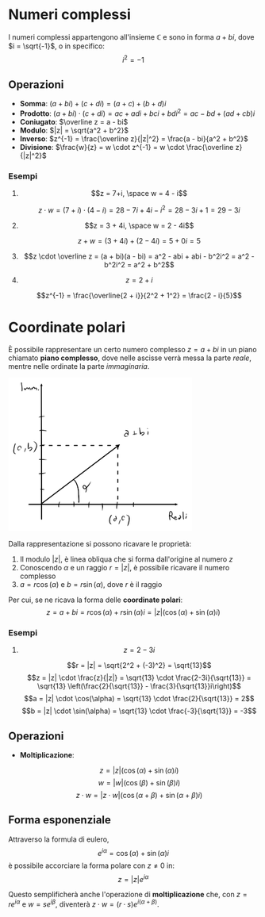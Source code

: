# Numeri complessi

I numeri complessi appartengono all'insieme $\mathbb{C}$ e sono in forma $a + bi$, dove $i = \sqrt{-1}$, o in specifico:
$$i^2 = -1$$

## Operazioni

- **Somma**: $(a + bi) + (c + di) = (a + c) + (b + d)i$
- **Prodotto**: $(a + bi) \cdot (c + di) = ac + adi + bci + bdi^2 = ac - bd + (ad + cb)i$
- **Coniugato**: $\overline z = a - bi$
- **Modulo**: $|z| = \sqrt{a^2 + b^2}$
- **Inverso**: $z^{-1} = \frac{\overline z}{|z|^2} = \frac{a - bi}{a^2 + b^2}$
- **Divisione**: $\frac{w}{z} = w \cdot z^{-1} = w \cdot \frac{\overline z}{|z|^2}$

### Esempi

1. $$z = 7+i, \space w = 4 - i$$

	$$z \cdot w = (7 + i) \cdot (4 - i) = 28 - 7i + 4i - i^2 = 28 - 3i + 1 = 29 - 3i$$

2. $$z = 3 + 4i, \space w = 2 - 4i$$

	$$z + w = (3 + 4i) + (2 - 4i) = 5 + 0i = 5$$

3. $$z \cdot \overline z = (a + bi)(a - bi) = a^2 - abi + abi - b^2i^2 = a^2 - b^2i^2 = a^2 + b^2$$

4. $$z = 2 + i$$

	$$z^{-1} = \frac{\overline{2 + i}}{2^2 + 1^2} = \frac{2 - i}{5}$$

# Coordinate polari

È possibile rappresentare un certo numero complesso $z = a + bi$ in un piano chiamato **piano complesso**, dove nelle ascisse verrà messa la parte _reale_, mentre nelle ordinate la parte _immaginaria_.

![Rappresentazione di un numero nel piano complesso](assets/01.png)

Dalla rappresentazione si possono ricavare le proprietà:

1. Il modulo $|z|$, è linea obliqua che si forma dall'origine al numero $z$
2. Conoscendo $\alpha$ e un raggio $r = |z|$, è possibile ricavare il numero complesso
3. $a = r\cos(\alpha)$ e $b = r\sin(\alpha)$, dove $r$ è il raggio

Per cui, se ne ricava la forma delle **coordinate polari**:
$$z = a + bi = r\cos(\alpha) + r\sin(\alpha)i = |z|(\cos(\alpha) + \sin(\alpha)i)$$

### Esempi

1. $$z = 2-3i$$

	$$r = |z| = \sqrt{2^2 + (-3)^2} = \sqrt{13}$$
	$$z = |z| \cdot \frac{z}{|z|} = \sqrt{13} \cdot \frac{2-3i}{\sqrt{13}} = \sqrt{13} \left(\frac{2}{\sqrt{13}} - \frac{3}{\sqrt{13}}i\right)$$
	$$a = |z| \cdot \cos(\alpha) = \sqrt{13} \cdot \frac{2}{\sqrt{13}} = 2$$
	$$b = |z| \cdot \sin(\alpha) = \sqrt{13} \cdot \frac{-3}{\sqrt{13}} = -3$$

## Operazioni

- **Moltiplicazione**:

	$$z = |z|(\cos(\alpha) + \sin(\alpha)i)$$
	$$w = |w|(\cos(\beta) + \sin(\beta)i)$$
	$$z \cdot w = |z \cdot w|(\cos(\alpha + \beta) + \sin(\alpha + \beta)i)$$

## Forma esponenziale

Attraverso la formula di eulero,
$$e^{i\alpha} = \cos(\alpha) + \sin(\alpha)i$$
è possibile accorciare la forma polare con $z \neq 0$ in:
$$z = |z|e^{i\alpha}$$

Questo semplificherà anche l'operazione di **moltiplicazione** che, con $z = re^{i\alpha}$ e $w = se^{i\beta}$, diventerà $z \cdot w = (r \cdot s)e^{i(\alpha + \beta)}$.
